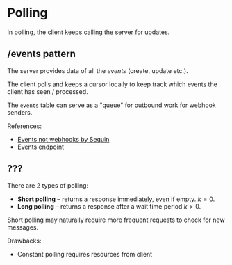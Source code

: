 # Polling

In polling, the client keeps calling the server for updates.

## /events pattern

The server provides data of all the _events_ (create, update etc.).

The client polls and keeps a cursor locally to keep track which events the client has seen / processed.

The `events` table can serve as a "queue" for outbound work for webhook senders.

References:
* [Events not webhooks by Sequin](https://blog.sequin.io/events-not-webhooks/)
* [Events](https://stripe.com/docs/api/events) endpoint

## ???

There are 2 types of polling:

- **Short polling** – returns a response immediately, even if empty. $k = 0$.
- **Long polling** – returns a response after a wait time period $k > 0$.

Short polling may naturally require more frequent requests to check for new messages.

Drawbacks:
* Constant polling requires resources from client
